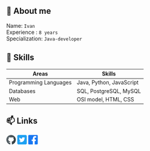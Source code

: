 
## :man: About me
Name: `Ivan`<br> 
Experience : `8 years`<br>
Specialization: `Java-developer`<br>
## :wrench: Skills
Areas | Skills
------|-------
Programming Languages|Java, Python, JavaScript
Databases|SQL, PostgreSQL, MySQL
Web|OSI model, HTML, CSS
               
## :mailbox: Links
<!-- [![name](link to image on GH)](link to your URL) -->
<!-- /assets/images/electrocat.png -->
[![Github](images/gh.png)](https://github.com/ivan100kg)
[![Twitter](images/tw.png)](https://twitter.com/Ivan100kg)
[![Facebook](images/fb.png)](https://facebook.com/profile.php?id=100007209557127)

